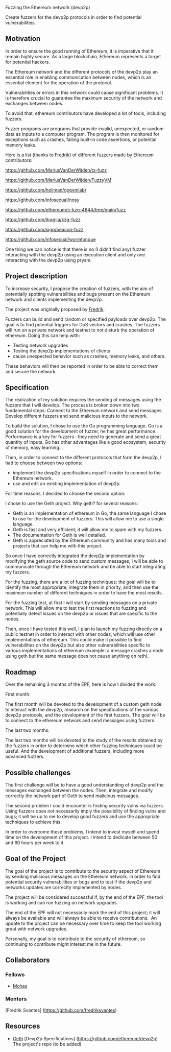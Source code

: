 Fuzzing the Ethereum network (devp2p)

Create fuzzers for the devp2p protocols in order to find potential vulnerabilities.

## Motivation

In order to ensure the good running of Ethereum, it is imperative that it remain highly secure. As a large blockchain, Ethereum represents a target for potential hackers.

The Ethereum network and the different protocols of the devp2p play an essential role in enabling communication between nodes, which is an essential element for the operation of the protocol.

Vulnerabilities or errors in this network could cause significant problems. It is therefore crucial to guarantee the maximum security of the network and exchanges between nodes.

To avoid that, ethereum contributors have developed a lot of tools, including fuzzers.

Fuzzer programs are programs that provide invalid, unexpected, or random data as inputs to a computer program. The program is then monitored for exceptions such as crashes, failing built-in code assertions, or potential memory leaks.

Here is a list (thanks to [Fredrik](https://github.com/fredriksvantes)) of different fuzzers made by Ethereum contributors:

https://github.com/MariusVanDerWijden/tx-fuzz

https://github.com/MariusVanDerWijden/FuzzyVM

https://github.com/holiman/goevmlab/

https://github.com/infosecual/nosy

https://github.com/ethereum/c-kzg-4844/tree/main/fuzz

https://github.com/jtraglia/kzg-fuzz

https://github.com/sigp/beacon-fuzz

https://github.com/infosecual/wormtongue

One thing we can notice is that there is no (I didn't find any) fuzzer interacting with the devp2p using an execution client and only one interacting with the devp2p using prysm.


## Project description

To increase security, I propose the creation of fuzzers, with the aim of potentially spotting vulnerabilities and bugs present on the Ethereum network and clients implementing the devp2p.

The project was originally proposed by [Fredrik](https://github.com/eth-protocol-fellows/cohort-four/blob/master/projects/project-ideas.md#fuzzing).

Fuzzers can build and send random or specified payloads over devp2p. The goal is to find potential triggers for DoS vectors and crashes. The fuzzers will run on a private network and testnet to not disturb the operation of ethereum.
Doing this can help with:
- Testing network upgrades
- Testing the devp2p implementations of clients
- cause unexpected behavior such as crashes, memory leaks, and others.


These behaviors will then be reported in order to be able to correct them and secure the network.




## Specification


The realization of my solution requires the sending of messages using the fuzzers that I will develop. The process is broken down into two fundamental steps:
Connect to the Ethereum network and send messages.
Develop different fuzzers and send malicious inputs to the network.


To build the solution, I chose to use the Go programming language.
Go is a good solution for the development of fuzzer, he has great performance. Performance is a key for fuzzers : they need to generate and send a great quantity of inputs. Go has other advantages like a good ecosystem, security of memory, easy learning...

Then, in order to connect to the different protocols that form the devp2p, I had to choose between two options:

- implement the devp2p specifications myself in order to connect to the Ethereum network.
- use and edit an existing implementation of devp2p.

For time reasons, I decided to choose the second option:

I chose to use the Geth project.
Why geth? for several reasons:
- Geth is an implementation of ethereum in Go, the same language I chose to use for the development of fuzzers. This will allow me to use a single language.
- Geth is fast and very efficient; it will allow me to spam with my fuzzers.
- The documentation for Geth is well detailed.
- Geth is appreciated by the Ethereum community and has many tools and projects that can help me with this project.

So once I have correctly integrated the devp2p implementation by modifying the geth source code to send custom messages, I will be able to communicate through the Ethereum network and be able to start integrating my fuzzers.

For the fuzzing, there are a lot of fuzzing techniques; the goal will be to identify the most appropriate, integrate them in priority, and then use the maximum number of different techniques in order to have the most results.

For the fuzzing test, at first I will start by sending messages on a private network. This will allow me to test the first reactions to fuzzing and potentially detect issues on the devp2p or issues that are specific to the nodes.

Then, once I have tested this well, I plan to launch my fuzzing directly on a public testnet in order to interact with other nodes, which will use other implementations of ethereum. This could make it possible to find vulnerabilities on the devp2p but also other vulnerabilities specific to various implementations of ethereum (example: a message crashes a node using geth but the same message does not cause anything on reth).

## Roadmap

Over the remaining 3 months of the EPF, here is how I divided the work:

First month:

The first month will be devoted to the development of a custom geth node to interact with the devp2p, research on the specifications of the various devp2p protocols, and the development of the first fuzzers.
The goal will be to connect to the ethereum network and send messages using fuzzers.

The last two months:

The last two months will be devoted to the study of the results obtained by the fuzzers in order to determine which other fuzzing techniques could be useful.
And the development of additional fuzzers, including more advanced fuzzers.

## Possible challenges

The first challenge will be to have a good understanding of devp2p and the messages exchanged between the nodes.
Then, integrate and modify correctly the network part of Geth to send malicious messages.

The second problem I could encounter is finding security vulns via fuzzers. Using fuzzers does not necessarily imply the possibility of finding vulns and bugs; it will be up to me to develop good fuzzers and use the appropriate techniques to achieve this.

In order to overcome these problems, I intend to invest myself and spend time on the development of this project. I intend to dedicate between 50 and 60 hours per week to it.

## Goal of the Project

The goal of the project is to contribute to the security aspect of Ethereum by sending malicious messages on the Ethereum network.
in order to find potential security vulnerabilities or bugs and to test if the devp2p and networks updates are correclty implemented by nodes.

The project will be considered successful if, by the end of the EPF, the tool is working and can run fuzzing on network upgrades.


The end of the EPF will not necessarily mark the end of this project; it will always be available and will always be able to receive contributions. 
An update to the project can be necessary over time to keep the tool working great with network upgrades.

Personally, my goal is to contribute to the security of ethereum, so continuing to contribute might interest me in the future.

## Collaborators

### Fellows 

- [Mohas](https://github.com/mohasdev) 

### Mentors

[Fredrik Svantes] (https://github.com/fredriksvantes)


## Resources

- [Geth](https://github.com/ethereum/go-ethereum)
[Devp2p Specifications] (https://github.com/ethereum/devp2p)
The project's repo (to be added)